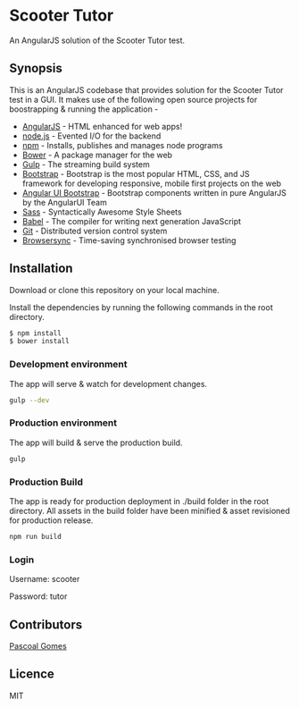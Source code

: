 # Scooter Tutor
An AngularJS solution of the Scooter Tutor test.

## Synopsis
This is an AngularJS codebase that provides solution for the Scooter Tutor test in a GUI. It makes use of the following open source projects for boostrapping & running the application -

* [AngularJS] - HTML enhanced for web apps!
* [node.js] - Evented I/O for the backend
* [npm] - Installs, publishes and manages node programs
* [Bower] - A package manager for the web
* [Gulp] - The streaming build system
* [Bootstrap] - Bootstrap is the most popular HTML, CSS, and JS framework for developing responsive, mobile first projects on the web
* [Angular UI Bootstrap] - Bootstrap components written in pure AngularJS by the AngularUI Team
* [Sass] - Syntactically Awesome Style Sheets
* [Babel] - The compiler for writing next generation JavaScript
* [Git] - Distributed version control system
* [Browsersync] - Time-saving synchronised browser testing

## Installation
Download or clone this repository on your local machine.

Install the dependencies by running the following commands in the root directory.

```sh
$ npm install
$ bower install
```

### Development environment
The app will serve & watch for development changes.

```sh
gulp --dev
```

### Production environment
The app will build & serve the production build.

```sh
gulp
```

### Production Build
The app is ready for production deployment in ./build folder in the root directory.
All assets in the build folder have been minified & asset revisioned for production release.

```sh
npm run build
```

### Login
Username: scooter

Password: tutor


## Contributors
[Pascoal Gomes](https://au.linkedin.com/in/pascoal-gomes-a4835954)


## Licence
MIT

[AngularJS]: <http://angularjs.org>
[Gulp]: <http://gulpjs.com>
[Bootstrap]: <http://getbootstrap.com/>
[Angular UI Bootstrap]: <https://angular-ui.github.io/bootstrap>
[node.js]: <http://nodejs.org>
[Bower]: https://bower.io/
[npm]: https://www.npmjs.com/
[Sass]: http://sass-lang.com/
[Babel]: https://babeljs.io/
[Git]: https://git-scm.com/
[Karma]: https://github.com/karma-runner/karma
[Jasmine]: https://jasmine.github.io/
[Browsersync]: https://www.browsersync.io/

